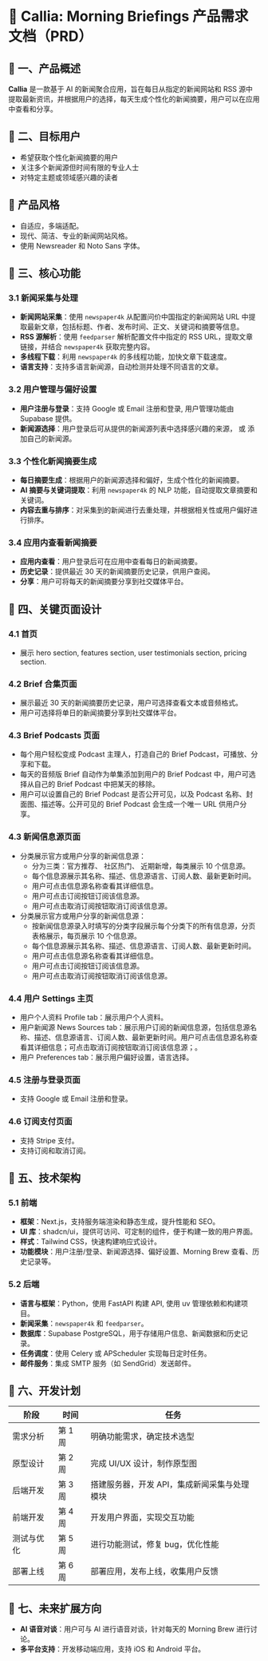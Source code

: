 # 📘 Callia: Morning Briefings 产品需求文档（PRD）

## 📝 一、产品概述
**Callia** 是一款基于 AI 的新闻聚合应用，旨在每日从指定的新闻网站和 RSS 源中提取最新资讯，并根据用户的选择，每天生成个性化的新闻摘要，用户可以在应用中查看和分享。


## 👥 二、目标用户
* 希望获取个性化新闻摘要的用户
* 关注多个新闻源但时间有限的专业人士
* 对特定主题或领域感兴趣的读者

## 🎨 产品风格
* 自适应，多端适配。
* 现代、简洁、专业的新闻网站风格。
* 使用 Newsreader 和 Noto Sans 字体。


## 🔑 三、核心功能
### 3.1 新闻采集与处理
* **新闻网站采集**：使用 `newspaper4k` 从配置问价中国指定的新闻网站 URL 中提取最新文章，包括标题、作者、发布时间、正文、关键词和摘要等信息。
* **RSS 源解析**：使用 `feedparser` 解析配置文件中指定的 RSS URL，提取文章链接，并结合 `newspaper4k` 获取完整内容。
* **多线程下载**：利用 `newspaper4k` 的多线程功能，加快文章下载速度。
* **语言支持**：支持多语言新闻源，自动检测并处理不同语言的文章。

### 3.2 用户管理与偏好设置
* **用户注册与登录**：支持 Google 或 Email 注册和登录, 用户管理功能由 Supabase 提供。
* **新闻源选择**：用户登录后可从提供的新闻源列表中选择感兴趣的来源， 或 添加自己的新闻源。

### 3.3 个性化新闻摘要生成
* **每日摘要生成**：根据用户的新闻源选择和偏好，生成个性化的新闻摘要。
* **AI 摘要与关键词提取**：利用 `newspaper4k` 的 NLP 功能，自动提取文章摘要和关键词。
* **内容去重与排序**：对采集到的新闻进行去重处理，并根据相关性或用户偏好进行排序。

### 3.4 应用内查看新闻摘要
* **应用内查看**：用户登录后可在应用中查看每日的新闻摘要。
* **历史记录**：提供最近 30 天的新闻摘要历史记录，供用户查阅。
* **分享**：用户可将每天的新闻摘要分享到社交媒体平台。



## 🎨 四、关键页面设计

### 4.1 首页
* 展示 hero section, features section, user testimonials section, pricing section.

### 4.2 Brief 合集页面
* 展示最近 30 天的新闻摘要历史记录，用户可选择查看文本或音频格式。
* 用户可选择将单日的新闻摘要分享到社交媒体平台。

### 4.3 Brief Podcasts 页面
* 每个用户轻松变成 Podcast 主理人，打造自己的 Brief Podcast，可播放、分享和下载。
* 每天的音频版 Brief 自动作为单集添加到用户的 Brief Podcast 中，用户可选择从自己的 Brief Podcast 中把某天的移除。
* 用户可以设置自己的 Brief Podcast 是否公开可见，以及 Podcast 名称、封面图、描述等。公开可见的 Brief Podcast 会生成一个唯一 URL 供用户分享。


### 4.3 新闻信息源页面
* 分类展示官方或用户分享的新闻信息源：
  * 分为三类：官方推荐、 社区热门、 近期新增，每类展示 10 个信息源。
  * 每个信息源展示其名称、描述、信息源语言、订阅人数、最新更新时间。
  * 用户可点击信息源名称查看其详细信息。
  * 用户可点击订阅按钮订阅该信息源。
  * 用户可点击取消订阅按钮取消订阅该信息源。
* 分类展示官方或用户分享的新闻信息源：
  * 按新闻信息源录入时填写的分类字段展示每个分类下的所有信息源，分页表格展示，每页展示 10 个信息源。
  * 每个信息源展示其名称、描述、信息源语言、订阅人数、最新更新时间。
  * 用户可点击信息源名称查看其详细信息。
  * 用户可点击订阅按钮订阅该信息源。
  * 用户可点击取消订阅按钮取消订阅该信息源。

### 4.4 用户 Settings 主页
* 用户个人资料 Profile tab：展示用户个人资料。
* 用户新闻源 News Sources tab：展示用户订阅的新闻信息源，包括信息源名称、描述、信息源语言、订阅人数、最新更新时间。用户可点击信息源名称查看其详细信息；可点击取消订阅按钮取消订阅该信息源；。
* 用户 Preferences tab：展示用户偏好设置，语言选择。

### 4.5 注册与登录页面
* 支持 Google 或 Email 注册和登录。

### 4.6 订阅支付页面
* 支持 Stripe 支付。
* 支持订阅和取消订阅。



## 🧱 五、技术架构
### 5.1 前端
* **框架**：Next.js，支持服务端渲染和静态生成，提升性能和 SEO。
* **UI 库**：shadcn/ui，提供可访问、可定制的组件，便于构建一致的用户界面。
* **样式**：Tailwind CSS，快速构建响应式设计。
* **功能模块**：用户注册/登录、新闻源选择、偏好设置、Morning Brew 查看、历史记录等。

### 5.2 后端
* **语言与框架**：Python，使用 FastAPI 构建 API, 使用 uv 管理依赖和构建项目。
* **新闻采集**：`newspaper4k` 和 `feedparser`。
* **数据库**：Supabase PostgreSQL，用于存储用户信息、新闻数据和历史记录。
* **任务调度**：使用 Celery 或 APScheduler 实现每日定时任务。
* **邮件服务**：集成 SMTP 服务（如 SendGrid）发送邮件。


## 📅 六、开发计划
| 阶段    | 时间      | 任务                       |
| ----- | ------- | ------------------------ |
| 需求分析  | 第 1 周   | 明确功能需求，确定技术选型            |
| 原型设计  | 第 2 周   | 完成 UI/UX 设计，制作原型图        |
| 后端开发  | 第 3 周 | 搭建服务器，开发 API，集成新闻采集与处理模块 |
| 前端开发  | 第 4 周 | 开发用户界面，实现交互功能            |
| 测试与优化 | 第 5 周   | 进行功能测试，修复 bug，优化性能       |
| 部署上线  | 第 6 周   | 部署应用，发布上线，收集用户反馈         |


## 🚀 七、未来扩展方向
* **AI 语音对谈**：用户可与 AI 进行语音对谈，针对每天的 Morning Brew 进行讨论。
* **多平台支持**：开发移动端应用，支持 iOS 和 Android 平台。

